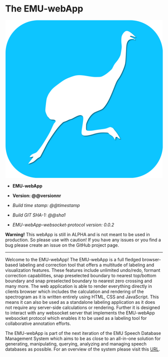 # The EMU-webApp

<!---
author: Raphael Winkelmann
-->

![icon](assets/EMU-webAppIcon-roundCorners.svg)

- **EMU-webApp**
- **Version: @@versionnr**

- *Build time stamp: @@timestamp*
- *Build GIT SHA-1: @@sha1*
- *EMU-webApp-websocket-protocol version: 0.0.2*


**Warning!** This webApp is still in ALPHA and is not meant to be used in production. So please use with caution! If you 
have any issues or you find a bug please create an issue on the GitHub project page.

--------------------- 

Welcome to the EMU-webApp! The EMU-webApp is a full fledged browser-based labeling and correction tool that offers a 
multitude of labeling and visualization features. These features include unlimited undo/redo, formant correction 
capabilities, snap preselected boundary to nearest top/bottom boundary and snap preselected boundary to nearest zero 
crossing and many more. The web application is able to render everything directly in clients browser which includes the 
calculation and rendering of the spectrogram as it is written entirely using HTML, CSS and JavaScript. This means it 
can also be used as a standalone labeling application as it does not require any server-side calculations or rendering. 
Further it is designed to interact with any websocket server that implements the EMU-webApp websocket protocol which 
enables it to be used as a labeling tool for collaborative annotation efforts.

The EMU-webApp is part of the next iteration of the EMU Speech Database Management System which aims to be as close to 
an all-in-one solution for generating, manipulating, querying, analyzing and managing speech databases as possible. For 
an overview of the system please visit this [URL](http://ips-lmu.github.io/EMU.html).

